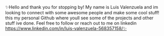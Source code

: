 ✨Hello and thank you for stopping by! 
My name is Luis Valenzuela and im looking to connect with some awesome people and make some cool stuff!
this my personal Github where youll see some of the projects and other stuff ive done. 
Feel free to follow or reach out to me on linkedin https://www.linkedin.com/in/luis-valenzuela-568357158/✨
